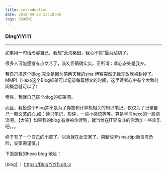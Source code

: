 ```yaml
---
title: introduction
date: 2018-04-23 23:18:08
tags: README
---
```


### DingYiYi11
***
如果用一句话形容自己，我想“沧海桑田，我心不惊”最为贴切了。

很多人可能感觉有点文艺了，装X,但确确实实。正所谓：此心安处是我乡。

我自己搭这个Blog,完全是因为前两天我的sina 博客突然无缘无故就被封掉了。MMP!（Hexo这个Blog框架可以记录每篇博文的时间，这里读者心中有个大致时间概念就可以了）

索性，我就自己搭个blog的框架吧。

而且，我搭这个Blog并不是为了存放和计算机相关的知识笔记，仅仅为了记录自己一颗文艺的心,如：读书笔记，影评，一些小感悟等等。算是学习hexo的一股清流吧。【大笑】如果我的blog 有幸被你读到，就当给在IT界奋斗的你添加一些欢乐吧。。。

终于有了一个自己的小窝了。以后就在此安家了，果断放弃sina.(tip:新浪有危险，安家需谨慎。)

下面是我的hexo blog 地址：

[blog] ： https://DingYiYi11.git.io